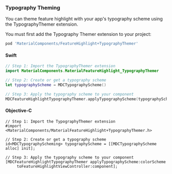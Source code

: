 ### Typography Theming

You can theme feature highlight with your app's typography scheme using the TypographyThemer extension.

You must first add the Typography Themer extension to your project:

```bash
pod 'MaterialComponents/FeatureHighlight+TypographyThemer'
```

<!--<div class="material-code-render" markdown="1">-->
#### Swift
```swift
// Step 1: Import the TypographyThemer extension
import MaterialComponents.MaterialFeatureHighlight_TypographyThemer

// Step 2: Create or get a typography scheme
let typographyScheme = MDCTypographyScheme()

// Step 3: Apply the typography scheme to your component
MDCFeatureHighlightTypographyThemer.applyTypographyScheme(typographyScheme, to: component)
```

#### Objective-C

```objc
// Step 1: Import the TypographyThemer extension
#import <MaterialComponents/MaterialFeatureHighlight+TypographyThemer.h>

// Step 2: Create or get a typography scheme
id<MDCTypographyScheming> typographyScheme = [[MDCTypographyScheme alloc] init];

// Step 3: Apply the typography scheme to your component
[MDCFeatureHighlightTypographyThemer applyTypographyScheme:colorScheme
     toFeatureHighlightViewController:component];
```
<!--</div>-->
